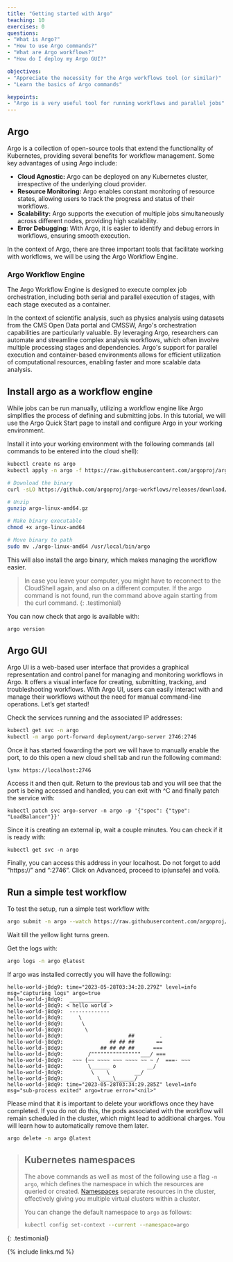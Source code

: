 ```yaml
---
title: "Getting started with Argo"
teaching: 10
exercises: 0
questions:
- "What is Argo?"
- "How to use Argo commands?"
- "What are Argo workflows?"
- "How do I deploy my Argo GUI?"

objectives:
- "Appreciate the necessity for the Argo workflows tool (or similar)"
- "Learn the basics of Argo commands"

keypoints:
- "Argo is a very useful tool for running workflows and parallel jobs"
---
```


## Argo

Argo is a collection of open-source tools that extend the functionality of Kubernetes, providing several benefits for workflow management. Some key advantages of using Argo include:

* **Cloud Agnostic:** Argo can be deployed on any Kubernetes cluster, irrespective of the underlying cloud provider.
* **Resource Monitoring:** Argo enables constant monitoring of resource states, allowing users to track the progress and status of their workflows.
* **Scalability:** Argo supports the execution of multiple jobs simultaneously across different nodes, providing high scalability.
* **Error Debugging:** With Argo, it is easier to identify and debug errors in workflows, ensuring smooth execution.

In the context of Argo, there are three important tools that facilitate working with workflows, we will be using the Argo Workflow Engine.

### Argo Workflow Engine
The Argo Workflow Engine is designed to execute complex job orchestration, including both serial and parallel execution of stages, with each stage executed as a container.

In the context of scientific analysis, such as physics analysis using datasets from the CMS Open Data portal and CMSSW, Argo's orchestration capabilities are particularly valuable. By leveraging Argo, researchers can automate and streamline complex analysis workflows, which often involve multiple processing stages and dependencies. Argo's support for parallel execution and container-based environments allows for efficient utilization of computational resources, enabling faster and more scalable data analysis.

## Install argo as a workflow engine

While jobs can be run manually, utilizing a workflow engine like Argo simplifies the process of defining and submitting jobs. In this tutorial, we will use the Argo Quick Start page to install and configure Argo in your working environment.

Install it into your working environment with the following commands (all commands to be entered into the cloud shell):
```bash
kubectl create ns argo
kubectl apply -n argo -f https://raw.githubusercontent.com/argoproj/argo-workflows/master/manifests/quick-start-postgres.yaml

# Download the binary
curl -sLO https://github.com/argoproj/argo-workflows/releases/download/v3.4.8/argo-linux-amd64.gz

# Unzip
gunzip argo-linux-amd64.gz

# Make binary executable
chmod +x argo-linux-amd64

# Move binary to path
sudo mv ./argo-linux-amd64 /usr/local/bin/argo
```

This will also install the argo binary, which makes managing the workflow easier.

> In case you leave your computer, you might have to reconnect to the CloudShell again, and also on a different computer. If the argo command is not found, run the command above again starting from the curl command.
{: .testimonial}

You can now check that argo is available with:
```bash
argo version
```

## Argo GUI
Argo UI is a web-based user interface that provides a graphical representation and control panel for managing and monitoring workflows in Argo. It offers a visual interface for creating, submitting, tracking, and troubleshooting workflows. With Argo UI, users can easily interact with and manage their workflows without the need for manual command-line operations.
Let’s get started!

Check the services running and the associated IP addresses:
```bash
kubectl get svc -n argo
kubectl -n argo port-forward deployment/argo-server 2746:2746
```
Once it has started fowarding the port we will have to manually enable the port, to do this open a new cloud shell tab and run the following command:
```
lynx https://localhost:2746
```
Access it and then quit. Return to the previous tab and you will see that the port is being accessed and handled, you can exit with ^C and finally patch the service with:
```
kubectl patch svc argo-server -n argo -p '{"spec": {"type": "LoadBalancer"}}'
```

Since it is creating an external ip, wait a couple minutes. You can check if it is ready with:
```
kubectl get svc -n argo
```

Finally, you can access this address in your localhost. Do not forget to add “https://” and “:2746”. Click on Advanced, proceed to ip(unsafe) and voilà.

## Run a simple test workflow
To test the setup, run a simple test workflow with:
```bash
argo submit -n argo --watch https://raw.githubusercontent.com/argoproj/argo/master/examples/hello-world.yaml
```

Wait till the yellow light turns green.

Get the logs with:
```bash
argo logs -n argo @latest
```
If argo was installed correctly you will have the following:
```output
hello-world-j8dq9: time="2023-05-28T03:34:28.279Z" level=info msg="capturing logs" argo=true
hello-world-j8dq9:  _____________
hello-world-j8dq9: < hello world >
hello-world-j8dq9:  -------------
hello-world-j8dq9:     \
hello-world-j8dq9:      \
hello-world-j8dq9:       \
hello-world-j8dq9:                     ##        .
hello-world-j8dq9:               ## ## ##       ==
hello-world-j8dq9:            ## ## ## ##      ===
hello-world-j8dq9:        /""""""""""""""""___/ ===
hello-world-j8dq9:   ~~~ {~~ ~~~~ ~~~ ~~~~ ~~ ~ /  ===- ~~~
hello-world-j8dq9:        \______ o          __/
hello-world-j8dq9:         \    \        __/
hello-world-j8dq9:           \____\______/
hello-world-j8dq9: time="2023-05-28T03:34:29.285Z" level=info msg="sub-process exited" argo=true error="<nil>"
```
Please mind that it is important to delete your workflows once they have completed. If you do not do this, the pods associated with the workflow will remain scheduled in the cluster, which might lead to additional charges. You will learn how to automatically remove them later.
```bash
argo delete -n argo @latest
```

      
> ## Kubernetes namespaces
>
> The above commands as well as most of the following use a flag `-n argo`,
> which defines the namespace in which the resources are queried or created.
> [Namespaces](https://kubernetes.io/docs/concepts/overview/working-with-objects/namespaces/)
> separate resources in the cluster, effectively giving you multiple virtual
> clusters within a cluster.
>
> You can change the default namespace to `argo` as follows:
>
> ```bash
> kubectl config set-context --current --namespace=argo
> ```
>
{: .testimonial}

{% include links.md %}
